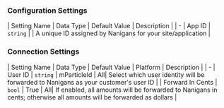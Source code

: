 

### Configuration Settings

| Setting Name |  Data Type    | Default Value  | Description |
| -
| App ID | `string` | <unset> | A unique ID assigned by Nanigans for your site/application |


### Connection Settings

| Setting Name |  Data Type    | Default Value | Platform | Description |
| -
| User ID | `string` | mParticleId | All| Select which user identity will be forwarded to Nanigans as your customer's user ID |
| Forward In Cents | `bool` | True | All| If enabled, all amounts will be forwarded to Nanigans in cents; otherwise all amounts will be forwarded as dollars |
